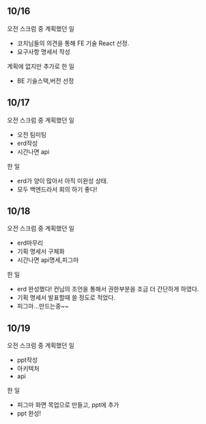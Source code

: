 
## 10/16
오전 스크럼 중 계획했던 일
- 코치님들의 의견을 통해 FE 기술 React 선정.
- 요구사항 명세서 작성

계획에 없지만 추가로 한 일
- BE 기술스택,버전 선정

## 10/17
오전 스크럼 중 계획했던 일
- 오전 팀미팅
- erd작성
- 시간나면 api

한 일
- erd가 양이 많아서 아직 미완성 상태.
- 모두 백엔드라서 회의 하기 좋다!

## 10/18
오전 스크럼 중 계획했던 일
- erd마무리
- 기획 명세서 구체화
- 시간나면 api명세,피그마

한 일
- erd 완성했다! 컨님의 조언을 통해서 권한부분을 조금 더 간단하게 하였다.
- 기획 명세서 발표할때 쓸 정도로 적었다.
- 피그마...만드는중~~

## 10/19
오전 스크럼 중 계획했던 일
- ppt작성
- 아키텍처
- api

한 일
- 피그마 화면 목업으로 만들고, ppt에 추가
- ppt 완성!
